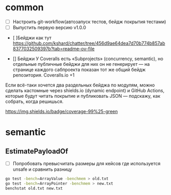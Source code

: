 # common

- [ ] Настроить git-workflow(автозапуск тестов, бейдж покрытия тестами)
- [ ] Выпустить первую версию v1.0.0

- [ ]Бейджи как тут https://github.com/kshard/chatter/tree/456d9ae64dea7d70b774b857ab8377032509397b?tab=readme-ov-file

- [] Бейджи
У Coveralls есть «Subprojects» (concurrency, semantic), но отдельные публичные бейджи для них он не генерирует — на странице каждого сабпроекта показан тот же общий бейдж репозитория. 
Coveralls.io
+1

Если всё-таки хочется два раздельных бейджа по модулям, можно сделать кастомные через shields.io (dynamic endpoint) и GitHub Actions, которые будут читать покрытие и публиковать JSON — подскажу, как собрать, когда решишься.

https://img.shields.io/badge/coverage-99%25-green

# semantic

## EstimatePayloadOf
- [ ] Попробовать превысчитать размеры для кейсов где используется unsafe и сравнить разницу

```bash
go test -bench=ArrayValue -benchmem > old.txt
go test -bench=ArrayPointer -benchmem > new.txt
benchstat old.txt new.txt
```